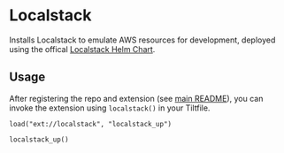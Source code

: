 # Localstack

Installs Localstack to emulate AWS resources for development, deployed 
using the offical [Localstack Helm Chart](https://github.com/localstack/helm-charts/).

## Usage

After registering the repo and extension (see [main README](../README.md)), you can invoke the extension using 
`localstack()` in your Tiltfile.

```starlark
load("ext://localstack", "localstack_up")

localstack_up()
```

